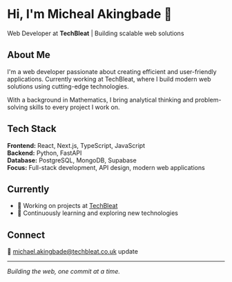 # Hi, I'm Micheal Akingbade 👋

Web Developer at **TechBleat** | Building scalable web solutions

## About Me

I'm a web developer passionate about creating efficient and user-friendly applications. Currently working at TechBleat, where I build modern web solutions using cutting-edge technologies.

With a background in Mathematics, I bring analytical thinking and problem-solving skills to every project I work on.

## Tech Stack

**Frontend:** React, Next.js, TypeScript, JavaScript  
**Backend:** Python, FastAPI  
**Database:** PostgreSQL, MongoDB, Supabase  
**Focus:** Full-stack development, API design, modern web applications

## Currently

- 🔭 Working on projects at [TechBleat](https://techbleat.co.uk)
- 🌱 Continuously learning and exploring new technologies

## Connect

📧 michael.akingbade@techbleat.co.uk
update

---

_Building the web, one commit at a time._
